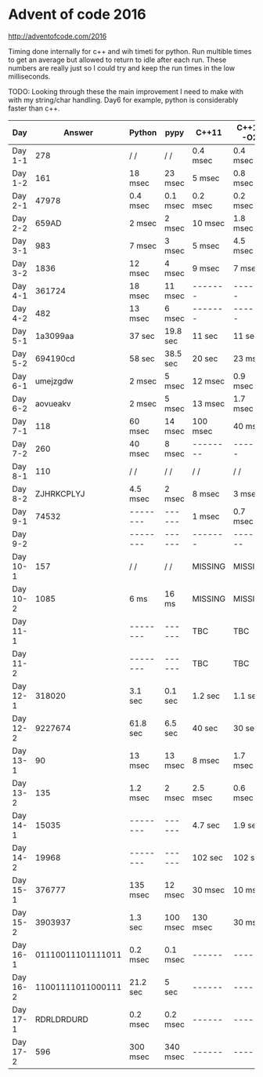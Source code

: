 # Advent of code 2016 #
http://adventofcode.com/2016

Timing done internally for c++ and wih timeti for python.
Run multible times to get an average but allowed to return to idle after each
 run. These numbers are really just so I could try and keep the run times in the
 low milliseconds.

 TODO: Looking through these the main improvement I need to make with with my
 string/char handling. Day6 for example, python is considerably faster than c++.

| Day     |  Answer | Python  |   pypy   |  C++11  |  C++11 -O2  |
| ------- | ------- |-------- |  ------  | ------- | ----------- |
| Day 1-1 |    278  | \/  \/  |  \/  \/  | 0.4 msec | 0.4 msec  |
| Day 1-2 |    161  | 18 msec |  23 msec | 5 msec  | 0.8 msec|
| Day 2-1 |  47978  |0.4 msec | 0.1 msec | 0.2 msec | 0.2 msec |
| Day 2-2 |  659AD  |  2 msec |   2 msec | 10 msec | 1.8 msec |
| Day 3-1 |    983  |  7 msec |  3 msec  |  5 msec  | 4.5 msec |
| Day 3-2 |   1836  | 12 msec |  4 msec  |  9 msec  | 7 msec |
| Day 4-1 | 361724  | 18 msec | 11 msec  | ------- | ------- |
| Day 4-2 |    482  | 13 msec | 6 msec   | ------- | ------- |
| Day 5-1 | 1a3099aa|  37 sec | 19.8 sec |  11 sec | 11 sec |
| Day 5-2 | 694190cd|  58 sec | 38.5 sec |  20 sec | 23 msec |
| Day 6-1 | umejzgdw|  2 msec |  5 msec  | 12 msec | 0.9 msec |
| Day 6-2 | aovueakv|  2 msec |  5 msec  | 13 msec | 1.7 msec |
| Day 7-1 |    118  | 60 msec | 14 msec  | 100 msec | 40 msec |
| Day 7-2 |    260  | 40 msec |  8 msec  | -------- | ------- |
| Day 8-1 |    110  | \/  \/  |  \/  \/  | \/ \/   | \/ \/   |
| Day 8-2 |ZJHRKCPLYJ| 4.5 msec|  2 msec  | 8 msec | 3  msec |
| Day 9-1 |  74532  |-------- |  ------  | 1 msec | 0.7 msec |
| Day 9-2 |         |-------- |  ------  | ------- | -------- |
| Day 10-1 |   157  |  \/ \/  |  \/ \/   |  MISSING | MISSING |
| Day 10-2 |  1085  |  6 ms   |  16 ms   |  MISSING | MISSING |
| Day 11-1 |        | -------- |  ------  |  TBC    |  TBC   |
| Day 11-2 |        | -------- |  ------  |  TBC    |  TBC   |
| Day 12-1 | 318020 |  3.1 sec |  0.1 sec | 1.2 sec | 1.1 sec |
| Day 12-2 | 9227674| 61.8 sec |  6.5 sec |  40 sec | 30 sec |
| Day 13-1 |    90  |  13 msec |  13 msec |  8 msec | 1.7 msec |
| Day 13-2 |   135  | 1.2 msec |   2 msec | 2.5 msec | 0.6  msec |
| Day 14-1 |  15035 | -------- |  ------  |  4.7 sec | 1.9 sec |
| Day 14-2 |  19968 | -------- |  ------  |  102 sec | 102 sec |
| Day 15-1 | 376777 | 135 msec |  12 msec  |  30 msec | 10 msec |
| Day 15-2 |3903937 | 1.3 sec  |  100 msec  |  130 msec | 30 msec |
| Day 16-1 |01110011101111011| 0.2 msec |0.1 msec| ------ | ------ |
| Day 16-2 |11001111011000111| 21.2 sec  |5 sec   | ------ | ------ |
| Day 17-1 |RDRLDRDURD| 0.2 msec | 0.2 msec  | ------ | ------ |
| Day 17-2 |   596  |  300 msec  |  340 msec | ------ | ------ |
